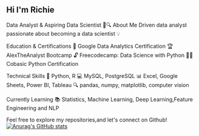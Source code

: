 ## Hi I'm Richie

Data Analyst & Aspiring Data Scientist 🚀🔍
About Me
Driven data analyst passionate about becoming a data scientist 💡

Education & Certifications
🎉 Google Data Analytics Certification
🏆 AlexTheAnalyst Bootcamp
🔓 Freecodecamp: Data Science with Python
👨‍🎓 Cobasic Python Certification

Technical Skills
🤖 Python, R
💻 MySQL, PostgreSQL
📊 Excel, Google Sheets, Power BI, Tableau
🔍 pandas, numpy, matplotlib, computer vision

Currently Learning
📚 Statistics, Machine Learning, Deep Learning,Feature Engineering and NLP


Feel free to explore my repositories,and let's connect on Github!
[![Anurag's GitHub stats](https://github-readme-stats.vercel.app/api?username=GeniXira)](https://github.com/anuraghazra/github-readme-stats)

